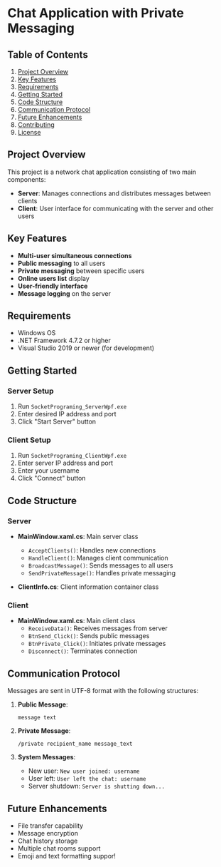 # Chat Application with Private Messaging

## Table of Contents
1. [Project Overview](#project-overview)
2. [Key Features](#key-features)
3. [Requirements](#requirements)
4. [Getting Started](#getting-started)
5. [Code Structure](#code-structure)
6. [Communication Protocol](#communication-protocol)
7. [Future Enhancements](#future-enhancements)
8. [Contributing](#contributing)
9. [License](#license)

## Project Overview
This project is a network chat application consisting of two main components:
- **Server**: Manages connections and distributes messages between clients
- **Client**: User interface for communicating with the server and other users

## Key Features
- **Multi-user simultaneous connections**
- **Public messaging** to all users
- **Private messaging** between specific users
- **Online users list** display
- **User-friendly interface**
- **Message logging** on the server

## Requirements
- Windows OS
- .NET Framework 4.7.2 or higher
- Visual Studio 2019 or newer (for development)

## Getting Started

### Server Setup
1. Run `SocketPrograming_ServerWpf.exe`
2. Enter desired IP address and port
3. Click "Start Server" button

### Client Setup
1. Run `SocketPrograming_ClientWpf.exe`
2. Enter server IP address and port
3. Enter your username
4. Click "Connect" button

## Code Structure

### Server
- **MainWindow.xaml.cs**: Main server class
  - `AcceptClients()`: Handles new connections
  - `HandleClient()`: Manages client communication
  - `BroadcastMessage()`: Sends messages to all users
  - `SendPrivateMessage()`: Handles private messaging

- **ClientInfo.cs**: Client information container class

### Client
- **MainWindow.xaml.cs**: Main client class
  - `ReceiveData()`: Receives messages from server
  - `BtnSend_Click()`: Sends public messages
  - `BtnPrivate_Click()`: Initiates private messages
  - `Disconnect()`: Terminates connection

## Communication Protocol
Messages are sent in UTF-8 format with the following structures:

1. **Public Message**:
   ```
   message text
   ```

2. **Private Message**:
   ```
   /private recipient_name message_text
   ```

3. **System Messages**:
   - New user: `New user joined: username`
   - User left: `User left the chat: username`
   - Server shutdown: `Server is shutting down...`

## Future Enhancements
- File transfer capability
- Message encryption
- Chat history storage
- Multiple chat rooms support
- Emoji and text formatting suppor!


